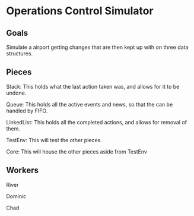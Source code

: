 <h1>Operations Control Simulator</h1>
  <h2>Goals</h2>
    <p>Simulate a airport getting changes that are then kept up with on three data structures.</p>
  <h2>Pieces</h2>
    <p>Stack: This holds what the last action taken was, and allows for it to be undone.</p>
    <p>Queue: This holds all the active events and news, so that the can be handled by FIFO.</p>
    <p>LinkedList: This holds all the completed actions, and allows for removal of them.</p>
    <p>TestEnv: This will test the other pieces.</p>
    <p>Core: This will house the other pieces aside from TestEnv</p>
  <h2>Workers</h2>
    <p>River</p>
    <p>Dominic</p>
    <p>Chad</p>
